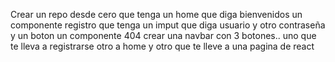 Crear un repo desde cero que tenga un home que diga bienvenidos
un componente registro que tenga un imput que diga usuario y otro contraseña y un boton
un componente 404
crear una navbar con 3 botones.. uno que te lleva a registrarse otro a home y otro que te lleve a una pagina de react
